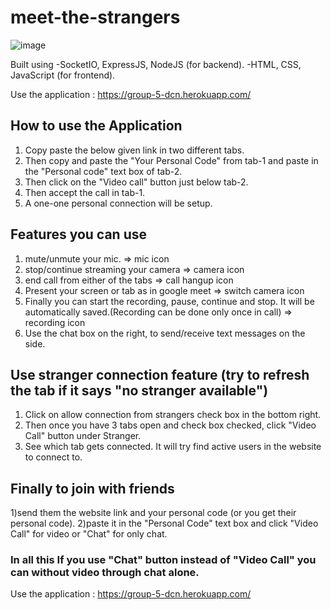 # meet-the-strangers
![image](https://user-images.githubusercontent.com/68532159/181035825-ac3152bc-9c6b-497e-9d0d-de25fa2c574b.png)

Built using 
-SocketIO, ExpressJS, NodeJS (for backend).
-HTML, CSS, JavaScript (for frontend).


Use the application : https://group-5-dcn.herokuapp.com/
## How to use the Application
1) Copy paste the below given link in two different tabs.
2) Then copy and paste the "Your Personal Code" from tab-1 and paste in the "Personal code" text box of tab-2.
3) Then click on the "Video call" button just below tab-2.
4) Then accept the call in tab-1.
5) A one-one personal connection will be setup.

## Features you can use 
1) mute/unmute your mic. => mic icon
2) stop/continue streaming your camera => camera icon
3) end call from either of the tabs => call hangup icon
4) Present your screen or tab as in google meet => switch camera icon
5) Finally you can start the recording, pause, continue and stop.
   It will be automatically saved.(Recording can be done only once in call) => recording icon
6) Use the chat box on the right, to send/receive text messages on the side.

## Use stranger connection feature (try to refresh the tab if it says "no stranger available")
1) Click on allow connection from strangers check box in the bottom right.
2) Then once you have 3 tabs open and check box checked, click "Video Call" button under Stranger.
3) See which tab gets connected. It will try find active users in the website to connect to.

## Finally to join with friends 
1)send them the website link and your personal code (or you get their personal code).
2)paste it in the "Personal Code" text box and click "Video Call" for video or "Chat" for only chat. 

### In all this If you use "Chat" button instead of "Video Call" you can without video through chat alone.

Use the application : https://group-5-dcn.herokuapp.com/
